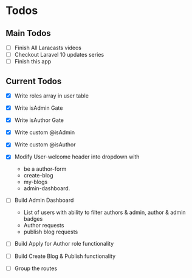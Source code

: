 # Todos

## Main Todos
- [ ] Finish All Laracasts videos
- [ ] Checkout Laravel 10 updates series
- [ ] Finish this app

## Current Todos
- [x] Write roles array in user table
- [x] Write isAdmin Gate
- [x] Write isAuthor Gate
- [x] Write custom @isAdmin
- [x] Write custom @isAuthor
- [x] Modify User-welcome header into dropdown with 
    - be a author-form 
    - create-blog
    - my-blogs
    - admin-dashboard.

- [ ] Build Admin Dashboard
    - List of users with ability to filter authors & admin, author & admin badges
    - Author requests
    - publish blog requests
- [ ] Build Apply for Author role functionality
- [ ] Build Create Blog & Publish functionality
- [ ] Group the routes